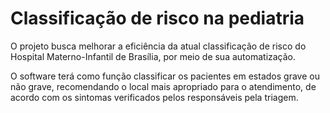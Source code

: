 # Classificação de risco na pediatria

O projeto busca melhorar a eficiência da atual classificação de risco do Hospital Materno-Infantil de Brasília, por meio de sua automatização.

O software terá como função classificar os pacientes em estados grave ou não grave, recomendando o local mais apropriado para o atendimento, de acordo com os sintomas verificados pelos responsáveis pela triagem.
